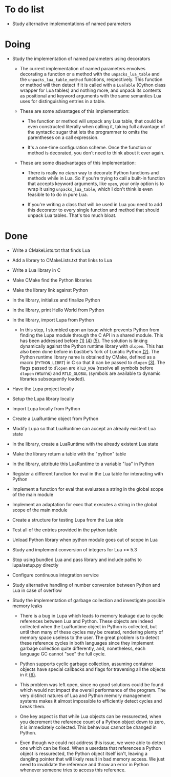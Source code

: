 # To do list

* Study alternative implementations of named parameters

# Doing

* Study the implementation of named parameters using decorators

  * The current implementation of named parameters envolves decorating a function or a method with
    the `unpacks_lua_table` and the `unpacks_lua_table_method` functions, respectively. This function
    or method will then detect if it is called with a `LuaTable` (Cython class wrapper for Lua tables)
    and nothing more, and unpack its contents as positional and keyword arguments with the same
    semantics Lua uses for distinguishing entries in a table.

  * These are some advantages of this implementation:

    * The function or method will unpack any Lua table, that could be even constructed literally
      when calling it, taking full advantage of the syntactic sugar that lets the programmer to
      omits the parentheses on a call expression.

    * It's a one-time configuration scheme. Once the function or method is decorated, you don't
      need to think about it ever again.

  * These are some disadvantages of this implementation:

    * There is really no *clean* way to decorate Python functions and methods while in Lua. So if
      you're trying to call a built-in function that accepts keyword arguments, like `open`, your
      only option is to wrap it using `unpacks_lua_table`, which I don't think is even feasible to
      to do in pure Lua.

    * If you're writing a class that will be used in Lua you need to add this decorator to
      every single function and method that should unpack Lua tables. That's too much bloat.

# Done

* Write a CMakeLists.txt that finds Lua
* Add a library to CMakeLists.txt that links to Lua
* Write a Lua library in C
* Make CMake find the Python libraries
* Make the library link against Python
* In the library, initialize and finalize Python
* In the library, print Hello World from Python
* In the library, import Lupa from Python

  * In this step, I stumbled upon an issue which prevents Python from finding the
    Lupa module through the C API in a shared module. This has been addressed before [(1)] [(4)] [(5)].
    The solution is linking dynamically against the Python runtime library with `dlopen`. This has
    also been done before in bastibe's fork of Lunatic Python [(2)]. The Python runtime library name
    is obtained by CMake, defined as a macro (`PYTHON_LIBRT`) in C so that it can be passed to `dlopen` [(3)].
    The flags passed to `dlopen` are `RTLD_NOW` (resolve all symbols before `dlopen` returns) and `RTLD_GLOBAL`
    (symbols are available to dynamic libraries subsequently loaded).

* Have the Lupa project locally
* Setup the Lupa library locally
* Import Lupa locally from Python
* Create a LuaRuntime object from Python
* Modify Lupa so that LuaRuntime can accept an already existent Lua state
* In the library, create a LuaRuntime with the already existent Lua state
* Make the library return a table with the "python" table
* In the library, attribute this LuaRuntime to a variable "lua" in Python
* Register a different function for eval in the Lua table for interacting with Python
* Implement a function for eval that evaluates a string in the global scope of the main module
* Implement an adaptation for exec that executes a string in the global scope of the main module
* Create a structure for testing Lupa from the Lua side
* Test all of the entries provided in the python table
* Unload Python library when python module goes out of scope in Lua
* Study and implement conversion of integers for Lua >= 5.3
* Stop using bundled Lua and pass library and include paths to lupa/setup.py directly
* Configure continuous integration service
* Study alternative handling of number conversion between Python and Lua in case of overflow
* Study the implementation of garbage collection and investigate possible memory leaks

  * There is a bug in Lupa which leads to memory leakage due to cyclic references between Lua and Python.
    These objects are indeed collected when the LuaRuntime object in Python is collected, but until then
    many of these cycles may be created, rendering plenty of memory space useless to the user. The great
    problem is to detect these reference cycles in both languages since they implement garbage collection
    quite differently, and, nonetheless, each language GC cannot "see" the full cycle.

  * Python supports cyclic garbage collection, assuming container objects have special callbacks
    and flags for traversing all the objects in it [(6)].
  
  * This problem was left open, since no good solutions could be found which would not impact the overall
    performance of the program. The very distinct natures of Lua and Python memory management systems makes
    it almost impossible to efficiently detect cycles and break them.
  
  * One key aspect is that while Lua objects can be ressurected, when you decrement the reference count of
    a Python object down to zero, it is immediately collected. This behavious cannot be changed in Python.
  
  * Even though we could not address this issue, we were able to detect one which can be fixed.
    When a userdata that references a Python object is ressurected, the Python object itself isn't, leaving a
    dangling pointer that will likely result in bad memory access. We just need to invalidate the reference
    and throw an error in Python whenever someone tries to access this reference.

[(1)]: https://mail.python.org/pipermail/new-bugs-announce/2008-November/003322.html
[(2)]: https://github.com/bastibe/lunatic-python/blob/master/src/pythoninlua.c#L641
[(3)]: https://www.man7.org/linux/man-pages/man3/dlopen.3.html
[(4)]: https://stackoverflow.com/questions/29880931/importerror-and-pyexc-systemerror-while-embedding-python-script-within-c-for-pam
[(5)]: https://sourceforge.net/p/pam-python/code/ci/default/tree/src/pam_python.c#l2507
[(6)]: https://docs.python.org/3/c-api/gcsupport.html
